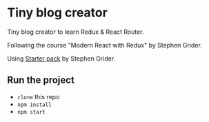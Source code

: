 # Tiny blog creator

Tiny blog creator to learn Redux & React Router.

Following the course "Modern React with Redux" by Stephen Grider.

Using [Starter pack](https://github.com/StephenGrider/ReduxSimpleStarter) by Stephen Grider.

## Run the project

- `clone` this repo
- `npm install`
- `npm start`

